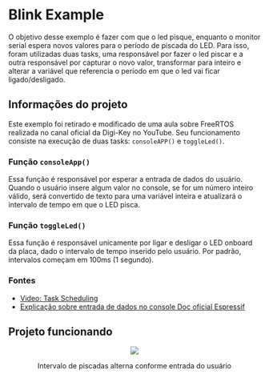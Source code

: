 # Blink Example

O objetivo desse exemplo é fazer com que o led pisque, enquanto o monitor serial espera novos valores para o período de piscada do LED. Para isso, foram utilizadas duas tasks, uma responsável por fazer o led piscar e a outra responsável por capturar o novo valor, transformar para inteiro e alterar a variável que referencia o período em que o led vai ficar ligado/desligado.

## Informações do projeto

Este exemplo foi retirado e modificado de uma aula sobre FreeRTOS realizada no canal oficial da Digi-Key no YouTube. Seu funcionamento consiste na execução de duas tasks: `consoleAPP()` e `toggleLed()`.

### Função `consoleApp()`

Essa função é responsável por esperar a entrada de dados do usuário. Quando o usuário insere algum valor no console, se for um número inteiro válido, será convertido de texto para uma variável inteira e atualizará o intervalo de tempo em que o LED pisca.

### Função `toggleLed()`

Essa função é responsável unicamente por ligar e desligar o LED onboard da placa, dado o intervalo de tempo inserido pelo usuário. Por padrão, intervalos começam em 100ms (1 segundo).

### Fontes

- [Video: Task Scheduling](https://youtu.be/95yUbClyf3E)
- [Explicação sobre entrada de dados no console Doc oficial Espressif](https://docs.espressif.com/projects/esp-idf/en/v4.4/esp32/api-reference/peripherals/uart.html)

## Projeto funcionando

<div align='center'>
    <img src="https://github.com/bittoin/M5StickC-Plus-IDF-Examples/blob/main/Images/3_blink_input_cp.gif?raw=true">
    <p>Intervalo de piscadas alterna conforme entrada do usuário</p>
</div>